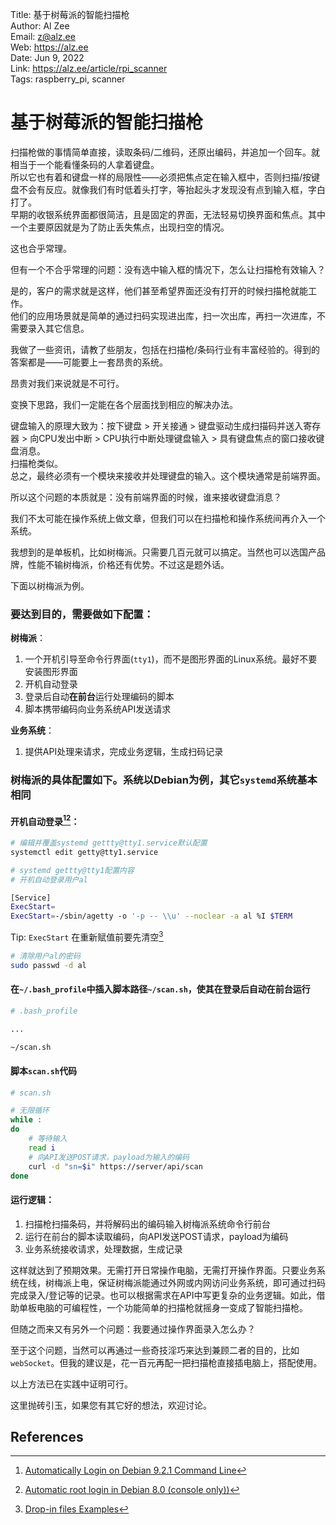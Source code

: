 Title:  基于树莓派的智能扫描枪  
Author: Al Zee  
Email:  z@alz.ee  
Web:    https://alz.ee  
Date:   Jun 9, 2022  
Link:   https://alz.ee/article/rpi_scanner  
Tags:   raspberry_pi, scanner

# 基于树莓派的智能扫描枪

扫描枪做的事情简单直接，读取条码/二维码，还原出编码，并追加一个回车。就相当于一个能看懂条码的人拿着键盘。   
所以它也有着和键盘一样的局限性——必须把焦点定在输入框中，否则扫描/按键盘不会有反应。就像我们有时低着头打字，等抬起头才发现没有点到输入框，字白打了。  
早期的收银系统界面都很简洁，且是固定的界面，无法轻易切换界面和焦点。其中一个主要原因就是为了防止丢失焦点，出现扫空的情况。  

这也合乎常理。

但有一个不合乎常理的问题：没有选中输入框的情况下，怎么让扫描枪有效输入？   

是的，客户的需求就是这样，他们甚至希望界面还没有打开的时候扫描枪就能工作。    
他们的应用场景就是简单的通过扫码实现进出库，扫一次出库，再扫一次进库，不需要录入其它信息。

我做了一些资讯，请教了些朋友，包括在扫描枪/条码行业有丰富经验的。得到的答案都是——可能要上一套昂贵的系统。

昂贵对我们来说就是不可行。

变换下思路，我们一定能在各个层面找到相应的解决办法。  

键盘输入的原理大致为：按下键盘 > 开关接通 > 键盘驱动生成扫描码并送入寄存器 > 向CPU发出中断 > CPU执行中断处理键盘输入 > 具有键盘焦点的窗口接收键盘消息。   
扫描枪类似。   
总之，最终必须有一个模块来接收并处理键盘的输入。这个模块通常是前端界面。

所以这个问题的本质就是：没有前端界面的时候，谁来接收键盘消息？ 

我们不太可能在操作系统上做文章，但我们可以在扫描枪和操作系统间再介入一个系统。  

我想到的是单板机，比如树梅派。只需要几百元就可以搞定。当然也可以选国产品牌，性能不输树梅派，价格还有优势。不过这是题外话。  

下面以树梅派为例。

### 要达到目的，需要做如下配置：

**树梅派**：
1. 一个开机引导至命令行界面(`tty1`)，而不是图形界面的Linux系统。最好不要安装图形界面
1. 开机自动登录
1. 登录后自动**在前台**运行处理编码的脚本
1. 脚本携带编码向业务系统API发送请求

**业务系统**：
1. 提供API处理来请求，完成业务逻辑，生成扫码记录

### 树梅派的具体配置如下。系统以Debian为例，其它`systemd`系统基本相同

#### 开机自动登录[^autologin][^autologin-2]：
```bash
# 编辑并覆盖systemd gettty@tty1.service默认配置
systemctl edit getty@tty1.service
```

```bash
# systemd gettty@tty1配置内容
# 开机自动登录用户al

[Service]
ExecStart=
ExecStart=-/sbin/agetty -o '-p -- \\u' --noclear -a al %I $TERM
```
Tip: `ExecStart` 在重新赋值前要先清空[^drop-in-examples]

```bash
# 清除用户al的密码
sudo passwd -d al
```

#### 在`~/.bash_profile`中插入脚本路径`~/scan.sh`，使其在登录后自动**在前台**运行

```bash
# .bash_profile

...

~/scan.sh
```

#### 脚本`scan.sh`代码

```bash
# scan.sh

# 无限循环
while :
do
    # 等待输入
    read i
    # 向API发送POST请求，payload为输入的编码
    curl -d "sn=$i" https://server/api/scan
done
```

#### 运行逻辑：
1. 扫描枪扫描条码，并将解码出的编码输入树梅派系统命令行前台
1. 运行在前台的脚本读取编码，向API发送POST请求，payload为编码
1. 业务系统接收请求，处理数据，生成记录

这样就达到了预期效果。无需打开日常操作电脑，无需打开操作界面。只要业务系统在线，树梅派上电，保证树梅派能通过外网或内网访问业务系统，即可通过扫码完成录入/登记等的记录。也可以根据需求在API中写更复杂的业务逻辑。如此，借助单板电脑的可编程性，一个功能简单的扫描枪就摇身一变成了智能扫描枪。

但随之而来又有另外一个问题：我要通过操作界面录入怎么办？   

至于这个问题，当然可以再通过一些奇技淫巧来达到兼顾二者的目的，比如`webSocket`。但我的建议是，花一百元再配一把扫描枪直接插电脑上，搭配使用。  

以上方法已在实践中证明可行。   

这里抛砖引玉，如果您有其它好的想法，欢迎讨论。

## References

[^drop-in-examples]: [Drop-in files Examples](https://wiki.archlinux.org/title/systemd#Examples)
[^autologin]: [Automatically Login on Debian 9.2.1 Command Line](https://unix.stackexchange.com/a/401798/274163)
[^autologin-2]: [Automatic root login in Debian 8.0 (console only))](https://superuser.com/a/1423805)
